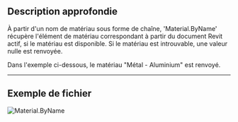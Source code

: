## Description approfondie
À partir d'un nom de matériau sous forme de chaîne, 'Material.ByName' récupère l'élément de matériau correspondant à partir du document Revit actif, si le matériau est disponible. Si le matériau est introuvable, une valeur nulle est renvoyée.

Dans l'exemple ci-dessous, le matériau "Métal - Aluminium" est renvoyé.
___
## Exemple de fichier

![Material.ByName](./Revit.Elements.Material.ByName_img.jpg)
